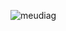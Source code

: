 ![meudiag](https://github.com/Daniel-Nascimentt/sistema-de-reservas-fiap/assets/65513073/b083a1ab-f053-45e2-8079-87a7b5707da3)
